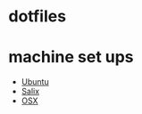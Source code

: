 # dotfiles

# machine set ups
* [Ubuntu](https://github.com/JsWatt/dotfiles/blob/master/machine_setup/ubuntu.md)
* [Salix](https://github.com/JsWatt/dotfiles/blob/master/machine_setup/salix.md)
* [OSX](https://github.com/JsWatt/dotfiles/blob/master/machine_setup/osx.md)
